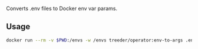 Converts .env files to Docker env var params. 

## Usage

```sh
docker run --rm -v $PWD:/envs -w /envs treeder/operator:env-to-args .env
```
